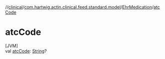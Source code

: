 //[clinical](../../../index.md)/[com.hartwig.actin.clinical.feed.standard.model](../index.md)/[EhrMedication](index.md)/[atcCode](atc-code.md)

# atcCode

[JVM]\
val [atcCode](atc-code.md): [String](https://kotlinlang.org/api/latest/jvm/stdlib/kotlin/-string/index.html)?
